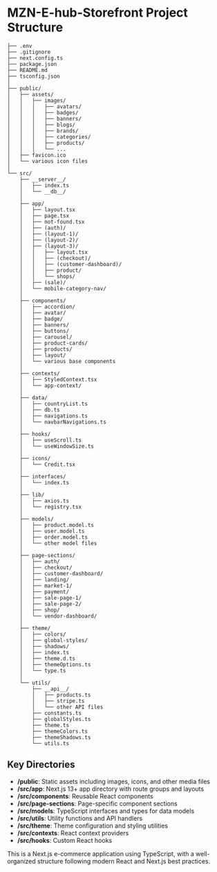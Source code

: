 # MZN-E-hub-Storefront Project Structure

```
├── .env
├── .gitignore
├── next.config.ts
├── package.json
├── README.md
├── tsconfig.json
│
├── public/
│   ├── assets/
│   │   ├── images/
│   │   │   ├── avatars/
│   │   │   ├── badges/
│   │   │   ├── banners/
│   │   │   ├── blogs/
│   │   │   ├── brands/
│   │   │   ├── categories/
│   │   │   ├── products/
│   │   │   └── ...
│   ├── favicon.ico
│   └── various icon files
│
└── src/
    ├── __server__/
    │   ├── index.ts
    │   └── __db__/
    │
    ├── app/
    │   ├── layout.tsx
    │   ├── page.tsx
    │   ├── not-found.tsx
    │   ├── (auth)/
    │   ├── (layout-1)/
    │   ├── (layout-2)/
    │   ├── (layout-3)/
    │   │   ├── layout.tsx
    │   │   ├── (checkout)/
    │   │   ├── (customer-dashboard)/
    │   │   ├── product/
    │   │   └── shops/
    │   ├── (sale)/
    │   └── mobile-category-nav/
    │
    ├── components/
    │   ├── accordion/
    │   ├── avatar/
    │   ├── badge/
    │   ├── banners/
    │   ├── buttons/
    │   ├── carousel/
    │   ├── product-cards/
    │   ├── products/
    │   ├── layout/
    │   └── various base components
    │
    ├── contexts/
    │   ├── StyledContext.tsx
    │   └── app-context/
    │
    ├── data/
    │   ├── countryList.ts
    │   ├── db.ts
    │   ├── navigations.ts
    │   └── navbarNavigations.ts
    │
    ├── hooks/
    │   ├── useScroll.ts
    │   └── useWindowSize.ts
    │
    ├── icons/
    │   └── Credit.tsx
    │
    ├── interfaces/
    │   └── index.ts
    │
    ├── lib/
    │   ├── axios.ts
    │   └── registry.tsx
    │
    ├── models/
    │   ├── product.model.ts
    │   ├── user.model.ts
    │   ├── order.model.ts
    │   └── other model files
    │
    ├── page-sections/
    │   ├── auth/
    │   ├── checkout/
    │   ├── customer-dashboard/
    │   ├── landing/
    │   ├── market-1/
    │   ├── payment/
    │   ├── sale-page-1/
    │   ├── sale-page-2/
    │   ├── shop/
    │   └── vendor-dashboard/
    │
    ├── theme/
    │   ├── colors/
    │   ├── global-styles/
    │   ├── shadows/
    │   ├── index.ts
    │   ├── theme.d.ts
    │   ├── themeOptions.ts
    │   └── type.ts
    │
    └── utils/
        ├── __api__/
        │   ├── products.ts
        │   ├── stripe.ts
        │   └── other API files
        ├── constants.ts
        ├── globalStyles.ts
        ├── theme.ts
        ├── themeColors.ts
        ├── themeShadows.ts
        └── utils.ts
```

## Key Directories

- **/public**: Static assets including images, icons, and other media files
- **/src/app**: Next.js 13+ app directory with route groups and layouts
- **/src/components**: Reusable React components
- **/src/page-sections**: Page-specific component sections
- **/src/models**: TypeScript interfaces and types for data models
- **/src/utils**: Utility functions and API handlers
- **/src/theme**: Theme configuration and styling utilities
- **/src/contexts**: React context providers
- **/src/hooks**: Custom React hooks

This is a Next.js e-commerce application using TypeScript, with a well-organized structure following modern React and Next.js best practices.
